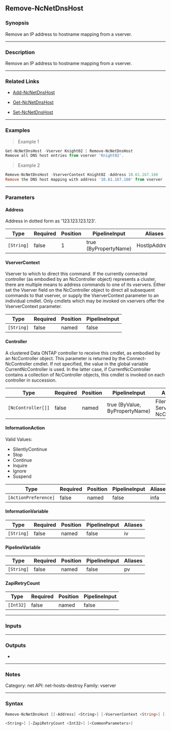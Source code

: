 Remove-NcNetDnsHost
-------------------

### Synopsis
Remove an IP address to hostname mapping from a vserver.

---

### Description

Remove an IP address to hostname mapping from a vserver.

---

### Related Links
* [Add-NcNetDnsHost](Add-NcNetDnsHost)

* [Get-NcNetDnsHost](Get-NcNetDnsHost)

* [Set-NcNetDnsHost](Set-NcNetDnsHost)

---

### Examples
> Example 1

```PowerShell
Get-NcNetDnsHost -Vserver Knight02 | Remove-NcNetDnsHost
Remove all DNS host entries from vserver 'Knight02'.
```
> Example 2

```PowerShell
Remove-NcNetDnsHost -VserverContext Knight02 -Address 10.61.167.160
Remove the DNS host mapping with address '10.61.167.160' from vserver 'Knight02'.
```

---

### Parameters
#### **Address**
Address in dotted form as '123.123.123.123'.

|Type      |Required|Position|PipelineInput        |Aliases      |
|----------|--------|--------|---------------------|-------------|
|`[String]`|false   |1       |true (ByPropertyName)|HostIpAddress|

#### **VserverContext**
Vserver to which to direct this command.  If the currently connected controller (as embodied by an NcController object) represents a cluster, there are multiple means to address commands to one of its vservers.  Either set the Vserver field on the NcController object to direct all subsequent commands to that vserver, or supply the VserverContext parameter to an individual cmdlet.  Only cmdlets which may be invoked on vservers offer the VserverContext parameter.

|Type      |Required|Position|PipelineInput|
|----------|--------|--------|-------------|
|`[String]`|false   |named   |false        |

#### **Controller**
A clustered Data ONTAP controller to receive this cmdlet, as embodied by an NcController object.  This parameter is returned by the Connect-NcController cmdlet.  If not specified, the value in the global variable CurrentNcController is used.  In the latter case, if CurrentNcController contains a collection of NcController objects, this cmdlet is invoked on each controller in succession.

|Type              |Required|Position|PipelineInput                 |Aliases                          |
|------------------|--------|--------|------------------------------|---------------------------------|
|`[NcController[]]`|false   |named   |true (ByValue, ByPropertyName)|Filer<br/>Server<br/>NcController|

#### **InformationAction**

Valid Values:

* SilentlyContinue
* Stop
* Continue
* Inquire
* Ignore
* Suspend

|Type                |Required|Position|PipelineInput|Aliases|
|--------------------|--------|--------|-------------|-------|
|`[ActionPreference]`|false   |named   |false        |infa   |

#### **InformationVariable**

|Type      |Required|Position|PipelineInput|Aliases|
|----------|--------|--------|-------------|-------|
|`[String]`|false   |named   |false        |iv     |

#### **PipelineVariable**

|Type      |Required|Position|PipelineInput|Aliases|
|----------|--------|--------|-------------|-------|
|`[String]`|false   |named   |false        |pv     |

#### **ZapiRetryCount**

|Type     |Required|Position|PipelineInput|
|---------|--------|--------|-------------|
|`[Int32]`|false   |named   |false        |

---

### Inputs

---

### Outputs
* 

---

### Notes
Category: net
API: net-hosts-destroy
Family: vserver

---

### Syntax
```PowerShell
Remove-NcNetDnsHost [[-Address] <String>] [-VserverContext <String>] [-Controller <NcController[]>] [-InformationAction <ActionPreference>] [-InformationVariable <String>] [-PipelineVariable 
```
```PowerShell
<String>] [-ZapiRetryCount <Int32>] [<CommonParameters>]
```
